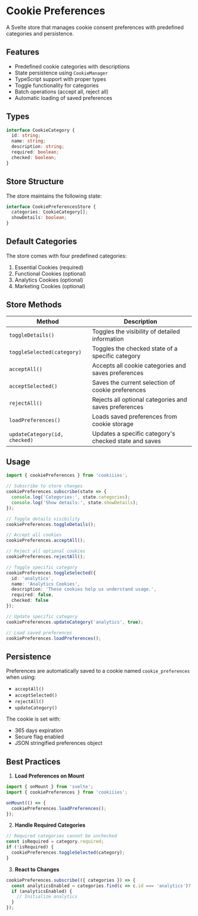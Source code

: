 # Cookie Preferences

A Svelte store that manages cookie consent preferences with predefined categories and persistence.

## Features

- Predefined cookie categories with descriptions
- State persistence using `CookieManager`
- TypeScript support with proper types
- Toggle functionality for categories
- Batch operations (accept all, reject all)
- Automatic loading of saved preferences

## Types

```ts
interface CookieCategory {
  id: string;
  name: string;
  description: string;
  required: boolean;
  checked: boolean;
}
```

## Store Structure

The store maintains the following state:

```ts
interface CookiePreferencesStore {
  categories: CookieCategory[];
  showDetails: boolean;
}
```

## Default Categories

The store comes with four predefined categories:

1. Essential Cookies (required)
2. Functional Cookies (optional)
3. Analytics Cookies (optional)
4. Marketing Cookies (optional)

## Store Methods

| Method | Description |
|--------|-------------|
| `toggleDetails()` | Toggles the visibility of detailed information |
| `toggleSelected(category)` | Toggles the checked state of a specific category |
| `acceptAll()` | Accepts all cookie categories and saves preferences |
| `acceptSelected()` | Saves the current selection of cookie preferences |
| `rejectAll()` | Rejects all optional categories and saves preferences |
| `loadPreferences()` | Loads saved preferences from cookie storage |
| `updateCategory(id, checked)` | Updates a specific category's checked state and saves |

## Usage

```ts
import { cookiePreferences } from 'cookiiies';

// Subscribe to store changes
cookiePreferences.subscribe(state => {
  console.log('Categories:', state.categories);
  console.log('Show details:', state.showDetails);
});

// Toggle details visibility
cookiePreferences.toggleDetails();

// Accept all cookies
cookiePreferences.acceptAll();

// Reject all optional cookies
cookiePreferences.rejectAll();

// Toggle specific category
cookiePreferences.toggleSelected({
  id: 'analytics',
  name: 'Analytics Cookies',
  description: 'These cookies help us understand usage.',
  required: false,
  checked: false
});

// Update specific category
cookiePreferences.updateCategory('analytics', true);

// Load saved preferences
cookiePreferences.loadPreferences();
```

## Persistence

Preferences are automatically saved to a cookie named `cookie_preferences` when using:
- `acceptAll()`
- `acceptSelected()`
- `rejectAll()`
- `updateCategory()`

The cookie is set with:
- 365 days expiration
- Secure flag enabled
- JSON stringified preferences object

## Best Practices

1. **Load Preferences on Mount**
```ts
import { onMount } from 'svelte';
import { cookiePreferences } from 'cookiiies';

onMount(() => {
  cookiePreferences.loadPreferences();
});
```

2. **Handle Required Categories**
```ts
// Required categories cannot be unchecked
const isRequired = category.required;
if (!isRequired) {
  cookiePreferences.toggleSelected(category);
}
```

3. **React to Changes**
```ts
cookiePreferences.subscribe(({ categories }) => {
  const analyticsEnabled = categories.find(c => c.id === 'analytics')?.checked;
  if (analyticsEnabled) {
    // Initialize analytics
  }
});
```
